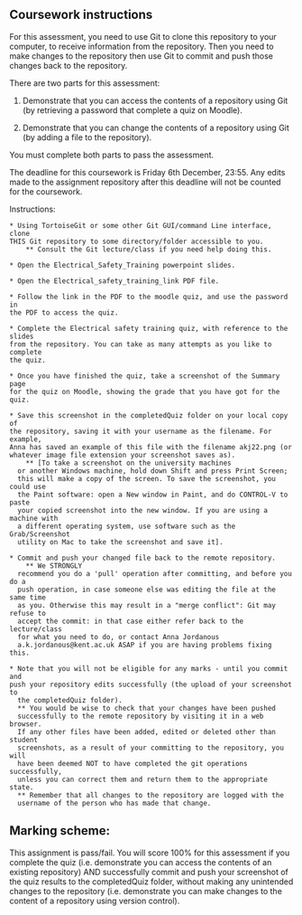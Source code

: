 Coursework instructions
-----------------------

For this assessment, you need to use Git to clone this repository to 
your computer, to receive information from the repository. Then you need 
to make changes to the repository then use Git to commit and push those 
changes back to the repository.

There are two parts for this assessment: 

1. Demonstrate that you can access the contents of a repository using Git (by 
retrieving a password that complete a quiz on Moodle).

2. Demonstrate that you can change the contents of a repository using 
Git (by adding a file to the repository).

You must complete both parts to pass the assessment.

The deadline for this coursework is Friday 6th December, 23:55. Any edits made 
to the assignment repository after this deadline will not be counted for the 
coursework. 

Instructions:

    * Using TortoiseGit or some other Git GUI/command Line interface, clone 
    THIS Git repository to some directory/folder accessible to you. 
        ** Consult the Git lecture/class if you need help doing this.
    
    * Open the Electrical_Safety_Training powerpoint slides. 
    
    * Open the Electrical_safety_training_link PDF file.
    
    * Follow the link in the PDF to the moodle quiz, and use the password in 
    the PDF to access the quiz.
    
    * Complete the Electrical safety training quiz, with reference to the slides 
    from the repository. You can take as many attempts as you like to complete 
    the quiz.
    
    * Once you have finished the quiz, take a screenshot of the Summary page 
    for the quiz on Moodle, showing the grade that you have got for the quiz.
    
    * Save this screenshot in the completedQuiz folder on your local copy of 
    the repository, saving it with your username as the filename. For example, 
    Anna has saved an example of this file with the filename akj22.png (or 
    whatever image file extension your screenshot saves as).  
        ** [To take a screenshot on the university machines 
      or another Windows machine, hold down Shift and press Print Screen; 
      this will make a copy of the screen. To save the screenshot, you could use 
      the Paint software: open a New window in Paint, and do CONTROL-V to paste 
      your copied screenshot into the new window. If you are using a machine with 
      a different operating system, use software such as the Grab/Screenshot 
      utility on Mac to take the screenshot and save it].
    
    * Commit and push your changed file back to the remote repository. 
        ** We STRONGLY 
      recommend you do a 'pull' operation after committing, and before you do a 
      push operation, in case someone else was editing the file at the same time 
      as you. Otherwise this may result in a "merge conflict": Git may refuse to 
      accept the commit: in that case either refer back to the lecture/class 
      for what you need to do, or contact Anna Jordanous 
      a.k.jordanous@kent.ac.uk ASAP if you are having problems fixing this. 
    
    * Note that you will not be eligible for any marks - until you commit and 
    push your repository edits successfully (the upload of your screenshot to 
      the completedQuiz folder). 
      ** You would be wise to check that your changes have been pushed 
      successfully to the remote repository by visiting it in a web browser. 
      If any other files have been added, edited or deleted other than student 
      screenshots, as a result of your committing to the repository, you will 
      have been deemed NOT to have completed the git operations successfully, 
      unless you can correct them and return them to the appropriate state. 
      ** Remember that all changes to the repository are logged with the 
      username of the person who has made that change.

Marking scheme:
----------------
This assignment is pass/fail. You will score 100% for this assessment if you 
complete the quiz (i.e. demonstrate you can access the contents of an existing
repository) AND successfully commit and push your screenshot of the quiz results
to the completedQuiz folder, without making any unintended changes to the 
repository (i.e. demonstrate you can make changes to the content of a 
repository using version control).
